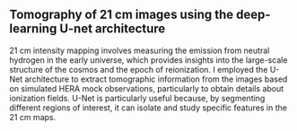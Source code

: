 ## Tomography of 21 cm images using the deep-learning U-net architecture
21 cm intensity mapping involves measuring the emission from neutral hydrogen in the early universe, which provides insights into the large-scale structure of the cosmos and the epoch of reionization. I employed the U-Net architecture to extract tomographic information from the images based on simulated HERA mock observations, particularly to obtain details about ionization fields. U-Net is particularly useful because, by segmenting different regions of interest, it can isolate and study specific features in the 21 cm maps.
